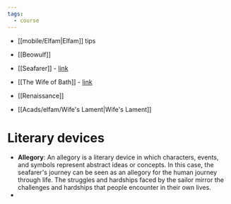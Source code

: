 ```yaml
---
tags:
  - course
---
```

 - [[mobile/Elfam|Elfam]] tips 




 - [[Beowulf]]
 - [[Seafarer]] - [link](https://poemanalysis.com/ezra-pound/the-seafarer/)
 - [[The Wife of Bath]] - [link](https://www.cliffsnotes.com/literature/c/the-canterbury-tales/summary-and-analysis/the-wife-of-baths-prologue-and-tale) 
 - [[Renaissance]]
 - [[Acads/elfam/Wife's Lament|Wife's Lament]] 



# Literary devices 
 - **Allegory**: An allegory is a literary device in which characters, events, and symbols represent abstract ideas or concepts. In this case, the seafarer's journey can be seen as an allegory for the human journey through life. The struggles and hardships faced by the sailor mirror the challenges and hardships that people encounter in their own lives.
 - 